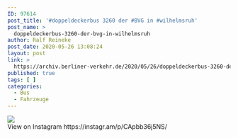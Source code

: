 ```yaml
---
ID: 97614
post_title: '#doppeldeckerbus 3260 der #BVG in #wilhelmsruh'
post_name: >
  doppeldeckerbus-3260-der-bvg-in-wilhelmsruh
author: Ralf Reineke
post_date: 2020-05-26 13:08:24
layout: post
link: >
  https://archiv.berliner-verkehr.de/2020/05/26/doppeldeckerbus-3260-der-bvg-in-wilhelmsruh/
published: true
tags: [ ]
categories:
  - Bus
  - Fahrzeuge
---
```

<div><img src='https://scontent-iad3-1.cdninstagram.com/v/t51.2885-15/100997172_152314029676588_1396159693427567606_n.jpg?_nc_cat=106&_nc_sid=8ae9d6&_nc_ohc=mPFOvLxqQC4AX8AbciS&_nc_ht=scontent-iad3-1.cdninstagram.com&oh=9c10ac933c02f8a1ef15fe95908c7605&oe=5EF27128' style='max-width:600px;' /><br/><div>View on Instagram https://instagr.am/p/CApbb36j5NS/</div></div>